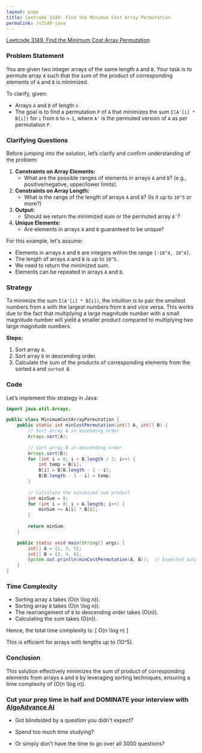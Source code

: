 ```yaml
---
layout: page
title: leetcode 3149. Find the Minimum Cost Array Permutation
permalink: /s3149-java
---
```

[Leetcode 3149. Find the Minimum Cost Array Permutation](https://algoadvance.github.io/algoadvance/l3149)
### Problem Statement

You are given two integer arrays of the same length `A` and `B`. Your task is to permute array `A` such that the sum of the product of corresponding elements of `A` and `B` is minimized.

To clarify, given:
- Arrays `A` and `B` of length `n`
- The goal is to find a permutation `P` of `A` that minimizes the sum `Σ(A'[i] * B[i])` for `i` from `0` to `n-1`, where `A'` is the permuted version of `A` as per permutation `P`.

### Clarifying Questions

Before jumping into the solution, let’s clarify and confirm understanding of the problem:

1. **Constraints on Array Elements:**
   - What are the possible ranges of elements in arrays `A` and `B`? (e.g., positive/negative, upper/lower limits).
2. **Constraints on Array Length:**
   - What is the range of the length of arrays `A` and `B`? (Is it up to `10^5` or more?)
3. **Output:**
   - Should we return the minimized sum or the permuted array `A'`?
4. **Unique Elements:**
   - Are elements in arrays `A` and `B` guaranteed to be unique?
   
For this example, let's assume:
- Elements in arrays `A` and `B` are integers within the range `[-10^4, 10^4]`.
- The length of arrays `A` and `B` is up to `10^5`.
- We need to return the minimized sum.
- Elements can be repeated in arrays `A` and `B`.

### Strategy

To minimize the sum `Σ(A'[i] * B[i])`, the intuition is to pair the smallest numbers from `A` with the largest numbers from `B` and vice versa. This works due to the fact that multiplying a large magnitude number with a small magnitude number will yield a smaller product compared to multiplying two large magnitude numbers.

**Steps:**

1. Sort array `A`.
2. Sort array `B` in descending order.
3. Calculate the sum of the products of corresponding elements from the sorted `A` and `sorted B`.

### Code

Let’s implement this strategy in Java:

```java
import java.util.Arrays;

public class MinimumCostArrayPermutation {
    public static int minCostPermutation(int[] A, int[] B) {
        // Sort array A in ascending order
        Arrays.sort(A);
        
        // Sort array B in descending order
        Arrays.sort(B);
        for (int i = 0; i < B.length / 2; i++) {
            int temp = B[i];
            B[i] = B[B.length - 1 - i];
            B[B.length - 1 - i] = temp;
        }
        
        // Calculate the minimized sum product
        int minSum = 0;
        for (int i = 0; i < A.length; i++) {
            minSum += A[i] * B[i];
        }
        
        return minSum;
    }

    public static void main(String[] args) {
        int[] A = {1, 3, 5};
        int[] B = {2, 4, 6};
        System.out.println(minCostPermutation(A, B));  // Expected output: 32
    }
}
```

### Time Complexity

- Sorting array `A` takes \(O(n \log n)\).
- Sorting array `B` takes \(O(n \log n)\).
- The rearrangement of `B` to descending order takes \(O(n)\).
- Calculating the sum takes \(O(n)\).

Hence, the total time complexity is:
\[ O(n \log n) \]

This is efficient for arrays with lengths up to \(10^5\).

### Conclusion

This solution effectively minimizes the sum of product of corresponding elements from arrays `A` and `B` by leveraging sorting techniques, ensuring a time complexity of \(O(n \log n)\).


### Cut your prep time in half and DOMINATE your interview with [AlgoAdvance AI](https://algoAdvance.com)

- Got blindsided by a question you didn't expect?

- Spend too much time studying?

- Or simply don't have the time to go over all 3000 questions?

